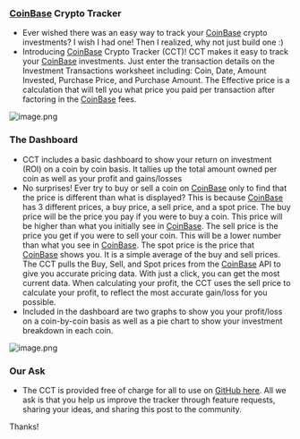 ###  [CoinBase](https://www.coinbase.com/join/5a260f48c2c93f02a4c6bd38) Crypto Tracker
- Ever wished there was an easy way to track your [CoinBase](https://www.coinbase.com/join/5a260f48c2c93f02a4c6bd38) crypto investments? I wish I had one! Then I realized, why not just build one :)
- Introducing [CoinBase](https://www.coinbase.com/join/5a260f48c2c93f02a4c6bd38) Crypto Tracker (CCT)! CCT makes it easy to track your [CoinBase](https://www.coinbase.com/join/5a260f48c2c93f02a4c6bd38) investments. Just enter the transaction details on the Investment Transactions worksheet including: Coin, Date, Amount Invested, Purchase Price, and Purchase Amount. The Effective price is a calculation that will  tell you what price you paid per transaction after factoring in the [CoinBase](https://www.coinbase.com/join/5a260f48c2c93f02a4c6bd38) fees.

![image.png](https://res.cloudinary.com/hpiynhbhq/image/upload/v1520262147/mc6kidsegta0fciryenk.png)

### The Dashboard
- CCT includes a basic dashboard to show your return on investment (ROI) on a coin by coin basis. It tallies up the total amount owned per coin as well as  your profit and gains/losses
- No surprises! Ever try to buy or sell a coin on [CoinBase](https://www.coinbase.com/join/5a260f48c2c93f02a4c6bd38) only to find that the price is different than what is displayed? This is because [CoinBase](https://www.coinbase.com/join/5a260f48c2c93f02a4c6bd38) has 3 different prices, a buy price, a sell price, and a spot price. The buy price will be the price you pay if you were to buy a coin. This price will be higher than what you initially see in [CoinBase](https://www.coinbase.com/join/5a260f48c2c93f02a4c6bd38). The sell price is the price you get if you were to sell your coin. This will be a lower number than what you see in [CoinBase](https://www.coinbase.com/join/5a260f48c2c93f02a4c6bd38). The spot price is the price that [CoinBase](https://www.coinbase.com/join/5a260f48c2c93f02a4c6bd38) shows you. It is a simple average of the buy and sell prices. The CCT pulls the Buy, Sell, and Spot prices from the [CoinBase](https://www.coinbase.com/join/5a260f48c2c93f02a4c6bd38) API to give you accurate pricing data. With just a click, you can get the most current data. When calculating your profit, the CCT uses the sell price to calculate your profit, to reflect the most accurate gain/loss for you possible.
- Included in the dashboard are two graphs to show you your profit/loss on a coin-by-coin basis as well as a pie chart to show your investment breakdown in each coin.

![image.png](https://res.cloudinary.com/hpiynhbhq/image/upload/v1520262442/ni7nobz7voqq1v05z9ep.png)

### Our Ask
- The CCT is provided free of charge for all to use on [GitHub here](https://github.com/outofsteem/coinbaseCryptoTracker). All we ask is that you help us improve the tracker through feature requests, sharing your ideas, and sharing this post to the community.


Thanks!
